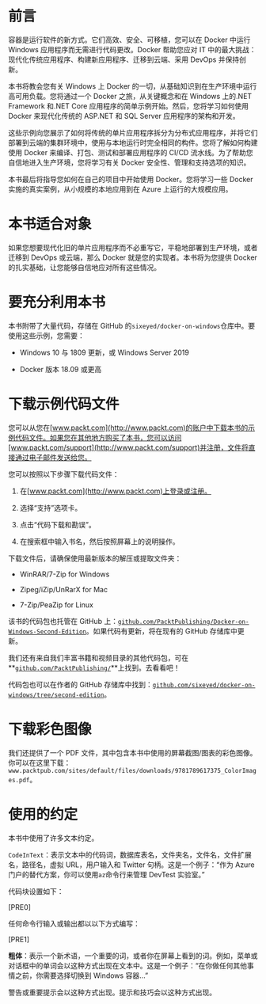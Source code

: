 # 前言

容器是运行软件的新方式。它们高效、安全、可移植，您可以在 Docker 中运行 Windows 应用程序而无需进行代码更改。Docker 帮助您应对 IT 中的最大挑战：现代化传统应用程序、构建新应用程序、迁移到云端、采用 DevOps 并保持创新。

本书将教会您有关 Windows 上 Docker 的一切，从基础知识到在生产环境中运行高可用负载。您将通过一个 Docker 之旅，从关键概念和在 Windows 上的.NET Framework 和.NET Core 应用程序的简单示例开始。然后，您将学习如何使用 Docker 来现代化传统的 ASP.NET 和 SQL Server 应用程序的架构和开发。

这些示例向您展示了如何将传统的单片应用程序拆分为分布式应用程序，并将它们部署到云端的集群环境中，使用与本地运行时完全相同的构件。您将了解如何构建使用 Docker 来编译、打包、测试和部署应用程序的 CI/CD 流水线。为了帮助您自信地进入生产环境，您将学习有关 Docker 安全性、管理和支持选项的知识。

本书最后将指导您如何在自己的项目中开始使用 Docker。您将学习一些 Docker 实施的真实案例，从小规模的本地应用到在 Azure 上运行的大规模应用。

# 本书适合对象

如果您想要现代化旧的单片应用程序而不必重写它，平稳地部署到生产环境，或者迁移到 DevOps 或云端，那么 Docker 就是您的实现者。本书将为您提供 Docker 的扎实基础，让您能够自信地应对所有这些情况。

# 要充分利用本书

本书附带了大量代码，存储在 GitHub 的`sixeyed/docker-on-windows`仓库中。要使用这些示例，您需要：

+   Windows 10 与 1809 更新，或 Windows Server 2019

+   Docker 版本 18.09 或更高

# 下载示例代码文件

您可以从您在[www.packt.com](http://www.packt.com)的账户中下载本书的示例代码文件。如果您在其他地方购买了本书，您可以访问[www.packt.com/support](http://www.packt.com/support)并注册，文件将直接通过电子邮件发送给您。

您可以按照以下步骤下载代码文件：

1.  在[www.packt.com](http://www.packt.com)上登录或注册。

1.  选择“支持”选项卡。

1.  点击“代码下载和勘误”。

1.  在搜索框中输入书名，然后按照屏幕上的说明操作。

下载文件后，请确保使用最新版本的解压或提取文件夹：

+   WinRAR/7-Zip for Windows

+   Zipeg/iZip/UnRarX for Mac

+   7-Zip/PeaZip for Linux

该书的代码包也托管在 GitHub 上：[`github.com/PacktPublishing/Docker-on-Windows-Second-Edition`](https://github.com/PacktPublishing/Docker-on-Windows-Second-Edition)。如果代码有更新，将在现有的 GitHub 存储库中更新。

我们还有来自我们丰富书籍和视频目录的其他代码包，可在**[`github.com/PacktPublishing/`](https://github.com/PacktPublishing/)**上找到。去看看吧！

代码包也可以在作者的 GitHub 存储库中找到：[`github.com/sixeyed/docker-on-windows/tree/second-edition`](https://github.com/sixeyed/docker-on-windows/tree/second-edition)。

# 下载彩色图像

我们还提供了一个 PDF 文件，其中包含本书中使用的屏幕截图/图表的彩色图像。你可以在这里下载：`www.packtpub.com/sites/default/files/downloads/9781789617375_ColorImages.pdf`。

# 使用的约定

本书中使用了许多文本约定。

`CodeInText`：表示文本中的代码词，数据库表名，文件夹名，文件名，文件扩展名，路径名，虚拟 URL，用户输入和 Twitter 句柄。这是一个例子：“作为 Azure 门户的替代方案，你可以使用`az`命令行来管理 DevTest 实验室。”

代码块设置如下：

[PRE0]

任何命令行输入或输出都以以下方式编写：

[PRE1]

**粗体**：表示一个新术语，一个重要的词，或者你在屏幕上看到的词。例如，菜单或对话框中的单词会以这种方式出现在文本中。这是一个例子：“在你做任何其他事情之前，你需要选择切换到 Windows 容器…”

警告或重要提示会以这种方式出现。提示和技巧会以这种方式出现。
